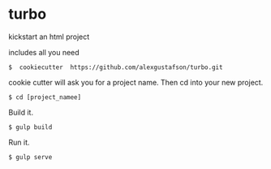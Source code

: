 # turbo
kickstart an html project

includes all you need

    $  cookiecutter  https://github.com/alexgustafson/turbo.git

cookie cutter will ask you for a project name.
Then cd into your new project.

    $ cd [project_namee]
    
Build it.

    $ gulp build
    
Run it.

    $ gulp serve
